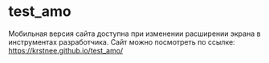 # test_amo
Мобильная версия сайта доступна при изменении расширении экрана в инструментах разработчика.
Сайт можно посмотреть по ссылке: https://krstnee.github.io/test_amo/